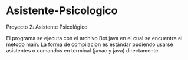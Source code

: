 # Asistente-Psicologico
Proyecto 2: Asistente Psicológico 

El programa se ejecuta con el archivo Bot.java en el cual se encuentra el metodo main.
La forma de compilacion es estándar pudiendo usarse asistentes o comandos en terminal (javac y java) directamente.
